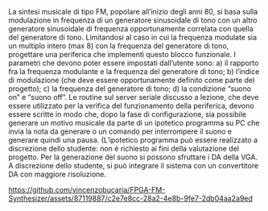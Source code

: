 La sintesi musicale di tipo FM, popolare all’inizio degli anni 80, si basa sulla modulazione in frequenza di un generatore sinusoidale di tono con un altro generatore sinusoidale di frequenza opportunamente correlata con quella del generatore di tono. Limitandosi al caso in cui la frequenza modulate sia un multiplo intero (max 8) con la frequenza del generatore di tono, progettare una periferica che implementi questo blocco funzionale. I parametri che devono poter essere impostati dall’utente sono: a) il rapporto fra la frequenza modulante e la frequenza del generatore di tono; b) l’indice di modulazione (che deve essere opportunamente definito come parte del progetto); c) la frequenza del generatore di tono; d) la condizione “suono on” e “suono off”. Le routine sul server seriale discusso a lezione, che deve essere utilizzato per la verifica del funzionamento della periferica, devono essere scritte in modo che, dopo la fase di configurazione, sia possibile generare un motivo musicale da parte di un ipotetico programma su PC che invia la nota da generare o un comando per interrompere il suono e generare quindi una pausa. (L’ipotetico programma può essere realizzato a discrezione dello studente: non è richiesto ai fini della valutazione del progetto. Per la generazione del suono si possono sfruttare i DA della VGA. A discrezione dello studente, si può integrare il sistema con un convertitore DA con maggiore risoluzione. 


https://github.com/vincenzobucaria/FPGA-FM-Synthesizer/assets/87119887/c2e7e8cc-28a2-4e8b-9fe7-2db04aa2a9ed

